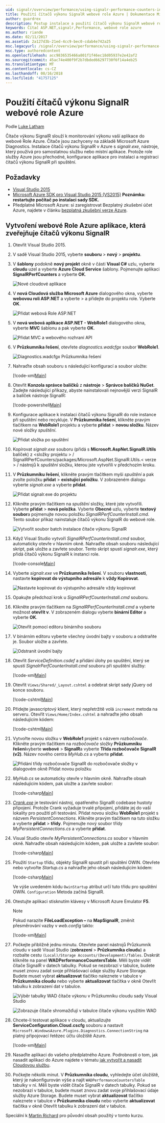 ```yaml
---
uid: signalr/overview/performance/using-signalr-performance-counters-in-an-azure-web-role
title: Použití čítačů výkonu SignalR webové role Azure | Dokumentace Microsoftu
author: guardrex
description: Postup instalace a použití čítačů výkonu SignalR webové role Azure.
keywords: Čítač ASP.NET,signalr,Performance, webové role azure
ms.author: riande
ms.date: 02/11/2017
ms.assetid: 2a127d3b-21ed-4cc9-bec0-cdab4e742a25
msc.legacyurl: /signalr/overview/performance/using-signalr-performance-counters-in-an-azure-web-role
msc.type: authoredcontent
ms.openlocfilehash: acc9836535466a801f1f46ec18d05937e2e42af2
ms.sourcegitcommit: 45ac74e400f9f2b7dbded66297730f6f14a4eb25
ms.translationtype: MT
ms.contentlocale: cs-CZ
ms.lasthandoff: 08/16/2018
ms.locfileid: "41757125"
---
```

# <a name="using-signalr-performance-counters-in-an-azure-web-role"></a>Použití čítačů výkonu SignalR webové role Azure

Podle [Luke Latham](https://github.com/guardrex)

Čítače výkonu SignalR slouží k monitorování výkonu vaší aplikace do webové Role Azure. Čítače jsou zachyceny na základě Microsoft Azure Diagnostics. Instalace čítačů výkonu SignalR v Azure s *signalr.exe*, nástroje, který používá pro samostatnou službu nebo místní aplikace. Protože role služby Azure jsou přechodné, konfigurace aplikace pro instalaci a registraci čítačů výkonu SignalR při spuštění.

## <a name="prerequisites"></a>Požadavky

* [Visual Studio 2015](https://www.visualstudio.com/vs/visual-studio-express/)
* [Microsoft Azure SDK pro Visual Studio 2015 (VS2015)](https://azure.microsoft.com/downloads/) **Poznámka: restartujte počítač po instalaci sady SDK.**
* Předplatné Microsoft Azure: si zaregistrovat Bezplatný zkušební účet Azure, najdete v článku [bezplatná zkušební verze Azure](https://azure.microsoft.com/free/).

## <a name="creating-an-azure-web-role-application-that-exposes-signalr-performance-counters"></a>Vytvoření webové Role Azure aplikace, která zveřejňuje čítačů výkonu SignalR

1. Otevřít Visual Studio 2015.

2. V sadě Visual Studio 2015, vyberte **souboru** > **nový** > **projektu**.

3. V **šablony** podokně **nový projekt** okně v části **Visual C#** uzlu, vyberte **cloudu** uzel a vyberte **Azure Cloud Service** šablony. Pojmenujte aplikaci **SignalRPerfCounters** a vyberte **OK**.

   ![Nové cloudové aplikace](using-signalr-performance-counters-in-an-azure-web-role/_static/image1.png)
    
4. V **nová Cloudová služba Microsoft Azure** dialogového okna, vyberte **webovou roli ASP.NET** a vyberte > a přidejte do projektu role. Vyberte **OK**.

   ![Přidat webová Role ASP.NET](using-signalr-performance-counters-in-an-azure-web-role/_static/image2.png)
    
5. V **nová webová aplikace ASP.NET - WebRole1** dialogového okna, vyberte **MVC** šablonu a pak vyberte **OK**.

   ![Přidat MVC a webového rozhraní API](using-signalr-performance-counters-in-an-azure-web-role/_static/image3.png)
    
6. V **Průzkumníka řešení**, otevřete *diagnostics.wadcfgx* soubor **WebRole1**.

   ![Diagnostics.wadcfgx Průzkumníka řešení](using-signalr-performance-counters-in-an-azure-web-role/_static/image4.png)
    
7. Nahraďte obsah souboru s následující konfigurací a soubor uložte:

   [!code-xml[Main](using-signalr-performance-counters-in-an-azure-web-role/samples/sample1.xml)]
    
8. Otevřít **Konzola správce balíčků** z **nástroje** > **Správce balíčků NuGet**. Zadejte následující příkazy, abyste nainstalovali nejnovější verzi SignalR a balíček nástroje SignalR:

   [!code-powershell[Main](using-signalr-performance-counters-in-an-azure-web-role/samples/sample2.ps1)]
    
9. Konfigurace aplikace k instalaci čítačů výkonu SignalR do role instance při spuštění nebo recykluje. V **Průzkumníka řešení**, klikněte pravým tlačítkem na **WebRole1** projektu a vyberte **přidat** > **novou složku**. Název nové složky *spuštění*.

   ![Přidat složka po spuštění](using-signalr-performance-counters-in-an-azure-web-role/_static/image5.png)
    
10. Kopírovat *signalr.exe* souboru (přidá s **Microsoft.AspNet.SignalR.Utils** balíček) z \<složky projektu > / SignalRPerfCounters/packages/Microsoft.AspNet.SignalR.Utils.\< verze > / nástrojů k *spuštění* složku, kterou jste vytvořili v předchozím kroku.

11. V **Průzkumníku řešení**, klikněte pravým tlačítkem myši *spuštění* a pak zvolte položku **přidat** > **existující položku**. V zobrazeném dialogu vyberte *signalr.exe* a vyberte **přidat**.

    ![Přidat signalr.exe do projektu](using-signalr-performance-counters-in-an-azure-web-role/_static/image6.png)
    
12. Klikněte pravým tlačítkem na *spuštění* složky, které jste vytvořili. Vyberte **přidat** > **nová položka**. Vyberte **Obecné** uzlu, vyberte **textový soubor**a pojmenujte novou položku *SignalRPerfCounterInstall.cmd*. Tento soubor příkaz nainstaluje čítačů výkonu SignalR do webové role.

    ![Vytvořit soubor batch instalace čítače výkonu SignalR](using-signalr-performance-counters-in-an-azure-web-role/_static/image7.png)
     
13. Když Visual Studio vytvoří *SignalRPerfCounterInstall.cmd* soubor, automaticky otevře v hlavním okně. Nahraďte obsah souboru následující skript, pak uložte a zavřete soubor. Tento skript spustí *signalr.exe*, který přidá čítačů výkonu SignalR k instanci role.

    [!code-console[Main](using-signalr-performance-counters-in-an-azure-web-role/samples/sample3.cmd)]
    
14. Vyberte *signalr.exe* ve **Průzkumníka řešení**. V souboru **vlastnosti**, nastavte **kopírovat do výstupního adresáře** k **vždy Kopírovat**.

    ![Nastavte kopírovat do výstupního adresáře vždy kopírovat](using-signalr-performance-counters-in-an-azure-web-role/_static/image8.png)
    
15. Opakujte předchozí krok u *SignalRPerfCounterInstall.cmd* souboru.

    
16. Klikněte pravým tlačítkem na *SignalRPerfCounterInstall.cmd* a vyberte možnost **otevřít v**. V zobrazeném dialogu vyberte **binární Editor** a vyberte **OK**.

    ![Otevřít pomocí editoru binárního souboru](using-signalr-performance-counters-in-an-azure-web-role/_static/image9.png)
    
17. V binárním editoru vyberte všechny úvodní bajty v souboru a odstraňte je. Soubor uložte a zavřete.

    ![Odstranit úvodní bajty](using-signalr-performance-counters-in-an-azure-web-role/_static/image10.png)
    
18. Otevřít *ServiceDefinition.csdef* a přidání úlohy po spuštění, který se spustí *SignalrPerfCounterInstall.cmd* souboru při spuštění služby:

    [!code-xml[Main](using-signalr-performance-counters-in-an-azure-web-role/samples/sample4.xml?highlight=4-7)]
    
19. Otevřít `Views/Shared/_Layout.cshtml` a odebrat skript sady jQuery od konce souboru.

    [!code-cshtml[Main](using-signalr-performance-counters-in-an-azure-web-role/samples/sample5.cshtml)]
    
20. Přidejte javascriptový klient, který nepřetržitě volá `increment` metoda na serveru. Otevřít `Views/Home/Index.cshtml` a nahraďte jeho obsah následujícím kódem:

    [!code-cshtml[Main](using-signalr-performance-counters-in-an-azure-web-role/samples/sample6.cshtml)]
    
21. Vytvořte novou složku v **WebRole1** projekt s názvem *rozbočovače*. Klikněte pravým tlačítkem na *rozbočovače* složky **Průzkumníku řešení**vyberte **webové** > **SignalR**a vyberte  **Třída rozbočovače SignalR (v2)**. Název nového centra *MyHub.cs* a vyberte **přidat**.

    ![Přidání třídy rozbočovače SignalR do rozbočovače složky v dialogovém okně Přidat novou položku](using-signalr-performance-counters-in-an-azure-web-role/_static/image13.png)

22. *MyHub.cs* se automaticky otevře v hlavním okně. Nahraďte obsah následujícím kódem, pak uložte a zavřete soubor:

    [!code-csharp[Main](using-signalr-performance-counters-in-an-azure-web-role/samples/sample7.cs)]
    
23. *[Crank.exe](signalr-connection-density-testing-with-crank.md)*  je testování nástroj, opatřeného SignalR codebase hustoty připojení. Protože Crank vyžaduje trvalé připojení, přidáte jej do vaší lokality pro použití při testování. Přidat novou složku **WebRole1** projekt s názvem *PersistentConnections*. Klikněte pravým tlačítkem na tuto složku a vyberte **přidat** > **třídy**. Pojmenujte nový soubor třídy *MyPersistentConnections.cs* a vyberte **přidat**.

24. Visual Studio otevře *MyPersistentConnections.cs* soubor v hlavním okně. Nahraďte obsah následujícím kódem, pak uložte a zavřete soubor:

    [!code-csharp[Main](using-signalr-performance-counters-in-an-azure-web-role/samples/sample8.cs)]
    
25. Použití `Startup` třídu, objekty SignalR spustit při spuštění OWIN. Otevřete nebo vytvořte *Startup.cs* a nahraďte jeho obsah následujícím kódem:

    [!code-csharp[Main](using-signalr-performance-counters-in-an-azure-web-role/samples/sample9.cs)]
    
    Ve výše uvedeném kódu `OwinStartup` atribut určí tuto třídu pro spuštění OWIN. `Configuration` Metoda začíná SignalR.
    
26. Otestujte aplikaci stisknutím klávesy v Microsoft Azure Emulator **F5**.

    > [!NOTE]
    > Pokud narazíte **FileLoadException –** na **MapSignalR**, změnit přesměrování vazby v *web.config* takto:

    [!code-xml[Main](using-signalr-performance-counters-in-an-azure-web-role/samples/sample12.xml?highlight=3,7)]
    
27. Počkejte přibližně jednu minutu. Otevřete panel nástrojů Průzkumník cloudu v sadě Visual Studio (**zobrazení** > **Průzkumníka cloudu**) a rozbalte cestu `(Local)/Storage Accounts/(Development)/Tables`. Dvakrát klikněte na panel **WADPerformanceCountersTable**. Měli byste vidět čítače SignalR v datech tabulky. Pokud se nezobrazí v tabulce, budete muset znovu zadat svoje přihlašovací údaje služby Azure Storage. Budete muset vybrat **aktualizovat** tlačítko naleznete v tabulce v **Průzkumníka cloudu** nebo vyberte **aktualizovat** tlačítka v okně Otevřít tabulku k zobrazení dat v tabulce.

    ![Výběr tabulky WAD čítače výkonu v Průzkumníku cloudu sady Visual Studio](using-signalr-performance-counters-in-an-azure-web-role/_static/image11.png)

    ![Zobrazuje čítače shromažďují v tabulce čítače výkonu využitím WAD](using-signalr-performance-counters-in-an-azure-web-role/_static/image12.png)
    
28. Chcete-li testovat aplikace v cloudu, aktualizujte **ServiceConfiguration.Cloud.cscfg** souboru a nastavit `Microsoft.WindowsAzure.Plugins.Diagnostics.ConnectionString` na platný připojovací řetězec účtu úložiště Azure.

    [!code-xml[Main](using-signalr-performance-counters-in-an-azure-web-role/samples/sample10.xml)]

29. Nasaďte aplikaci do vašeho předplatného Azure. Podrobnosti o tom, jak nasadit aplikaci do Azure najdete v tématu [jak vytvořit a nasadit Cloudovou službu](https://docs.microsoft.com/azure/cloud-services/cloud-services-how-to-create-deploy).

30. Počkejte několik minut. V **Průzkumníka cloudu**, vyhledejte účet úložiště, který je nakonfigurován výše a najít `WADPerformanceCountersTable` tabulky v ní. Měli byste vidět čítače SignalR v datech tabulky. Pokud se nezobrazí v tabulce, budete muset znovu zadat svoje přihlašovací údaje služby Azure Storage. Budete muset vybrat **aktualizovat** tlačítko naleznete v tabulce v **Průzkumníka cloudu** nebo vyberte **aktualizovat** tlačítka v okně Otevřít tabulku k zobrazení dat v tabulce.

Speciální k [Martin Richard](https://social.msdn.microsoft.com/profile/Martin+Richard) pro původní obsah použitý v tomto kurzu.

